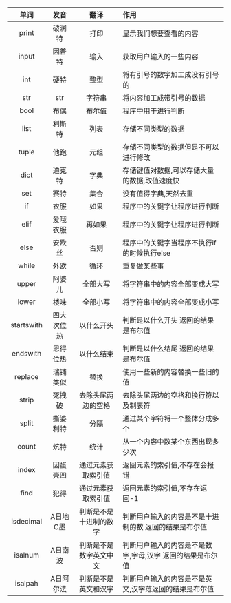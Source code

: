|    单词    |    发音    |          翻译          | 作用                                                      |
| :--------: | :--------: | :--------------------: | :-------------------------------------------------------- |
|   print    |   破润特   |          打印          | 显示我们想要查看的内容                                    |
|   input    |   因普特   |          输入          | 获取用户输入的一些内容                                    |
|    int     |    硬特    |          整型          | 将有引号的数字加工成没有引号的                            |
|    str     |    str     |         字符串         | 将内容加工成带引号的数据                                  |
|    bool    |    布偶    |         布尔值         | 程序中用于进行判断                                        |
|    list    |   利斯特   |          列表          | 存储不同类型的数据                                        |
|   tuple    |    他跑    |          元组          | 存储不同类型的数据但是不可以进行修改                      |
|    dict    |   迪克特   |          字典          | 存储键值对数据,可以存储大量的数据,取值速度快              |
|    set     |    赛特    |          集合          | 没有值得字典,天然去重                                     |
|     if     |    衣服    |          如果          | 程序中的关键字让程序进行判断                              |
|    elif    |  爱哦衣服  |         再如果         | 程序中的关键字让程序进行判断                              |
|    else    |   安欧丝   |          否则          | 程序中的关键字当程序不执行if的时候执行else                |
|   while    |    外欧    |          循环          | 重复做某些事                                              |
|   upper    |   阿婆儿   |        全部大写        | 将字符串中的内容全部变成大写                              |
|   lower    |    楼味    |        全部小写        | 将字符串中的内容全部变成小写                              |
| startswith | 四大次位热 |       以什么开头       | 判断是以什么开头 返回的结果是布尔值                       |
|  endswith  |  恩得位热  |       以什么结束       | 判断是以什么结尾 返回的结果是布尔值                       |
|  replace   |  瑞铺类似  |          替换          | 使用一些新的内容替换一些旧的值                            |
|   strip    |   死拽破   |   去除头尾两边的空格   | 去除头尾两边的空格和换行符以及制表符                      |
|   split    |  撕婆利特  |          分隔          | 通过某个字符将一个整体分成多个                            |
|   count    |    炕特    |          统计          | 从一个内容中数某个东西出现多少次                          |
|   index    |  因蛋壳四  |   通过元素获取索引值   | 返回元素的索引值,不存在会报错                             |
|    find    |    犯得    |   通过元素获取索引值   | 返回元素的索引值,不存在返回-1                             |
| isdecimal  |  A日地C墨  | 判断是不是十进制的数字 | 判断用户输入的内容是不是十进制的数 返回的结果是布尔值     |
|  isalnum   |  A日南波   | 判断是不是数字英文中文 | 判断用户输入的内容是不是数字,字母,汉字 返回的结果是布尔值 |
|  isalpah   | A日阿尔法  |  判断是不是英文和汉字  | 判断用户输入的内容是不是英文,汉字范返回的结果是布尔值     |

